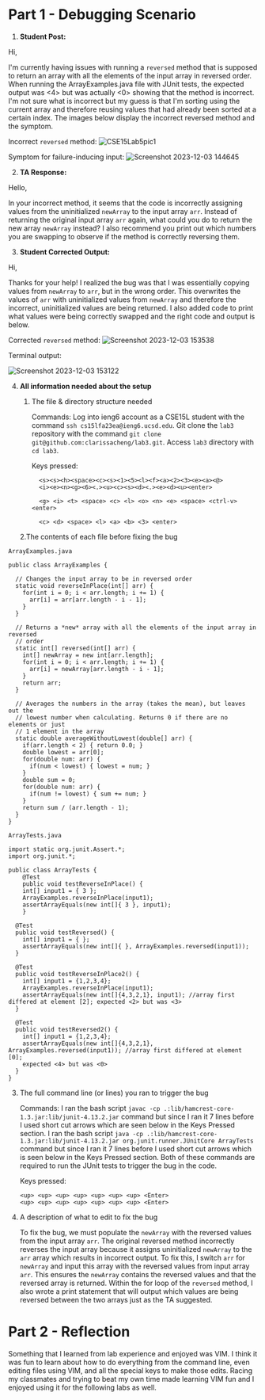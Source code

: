 # Part 1 - Debugging Scenario

1. **Student Post:**

Hi,

I'm currently having issues with running a `reversed` method that is supposed to return an array with all the elements of the input array in reversed order. When running the ArrayExamples.java file with JUnit tests, the expected output was <4> but was actually <0> showing that the method is incorrect. I'm not sure what is incorrect but my guess is that I'm sorting using the current array and therefore reusing values that had already been sorted at a certain index. The images below display the incorrect reversed method and the symptom.

Incorrect `reversed` method:
![CSE15Lab5pic1](https://github.com/clarissacheng/cse15l-lab-reports/assets/112114163/3b841a30-4d78-46e4-9de2-2cc13c6e37b2)

Symptom for failure-inducing input:
![Screenshot 2023-12-03 144645](https://github.com/clarissacheng/cse15l-lab-reports/assets/112114163/7b7a8a54-f3d7-4ba7-8ecd-c83f23ce998f)

2. **TA Response:**

Hello,

In your incorrect method, it seems that the code is incorrectly assigning values from the uninitialized `newArray` to the input array `arr`. Instead of returning the original input array `arr` again, what could you do to return the new array `newArray` instead? I also recommend you print out which numbers you are swapping to observe if the method is correctly reversing them.

3. **Student Corrected Output:**

Hi,

Thanks for your help! I realized the bug was that I was essentially copying values from `newArray` to `arr`, but in the wrong order. This overwrites the values of `arr` with uninitialized values from `newArray` and therefore the incorrect, uninitialized values are being returned. I also added code to print what values were being correctly swapped and the right code and output is below.

Corrected `reversed` method:
![Screenshot 2023-12-03 153538](https://github.com/clarissacheng/cse15l-lab-reports/assets/112114163/1ba287c8-3359-413b-af95-e19720fda56b)

Terminal output:

![Screenshot 2023-12-03 153122](https://github.com/clarissacheng/cse15l-lab-reports/assets/112114163/615130b5-59bf-48f8-b8e9-84fb488ba493)

4. **All information needed about the setup**

   1. The file & directory structure needed
  
        Commands: Log into ieng6 account as a CSE15L student with the command `ssh cs15lfa23ea@ieng6.ucsd.edu`.
                  Git clone the `lab3` repository with the command `git clone git@github.com:clarissacheng/lab3.git`.
                  Access `lab3` directory with `cd lab3`.
      
        Keys pressed:
      ```
      	<s><s><h><space><c><s><1><5><l><f><a><2><3><e><a><@>
      	<i><e><n><g><6><.><u><c><s><d><.><e><d><u><enter>

      	<g> <i> <t> <space> <c> <l> <o> <n> <e> <space> <ctrl-v> <enter>

      	<c> <d> <space> <l> <a> <b> <3> <enter>
      ```
      
   2.The contents of each file before fixing the bug

`ArrayExamples.java`

```
public class ArrayExamples {

  // Changes the input array to be in reversed order
  static void reverseInPlace(int[] arr) {
    for(int i = 0; i < arr.length; i += 1) {
      arr[i] = arr[arr.length - i - 1];
    }
  }

  // Returns a *new* array with all the elements of the input array in reversed
  // order
  static int[] reversed(int[] arr) {
    int[] newArray = new int[arr.length];
    for(int i = 0; i < arr.length; i += 1) {
      arr[i] = newArray[arr.length - i - 1];
    }
    return arr;
  }

  // Averages the numbers in the array (takes the mean), but leaves out the
  // lowest number when calculating. Returns 0 if there are no elements or just
  // 1 element in the array
  static double averageWithoutLowest(double[] arr) {
    if(arr.length < 2) { return 0.0; }
    double lowest = arr[0];
    for(double num: arr) {
      if(num < lowest) { lowest = num; }
    }
    double sum = 0;
    for(double num: arr) {
      if(num != lowest) { sum += num; }
    }
    return sum / (arr.length - 1);
  }
}
```

`ArrayTests.java`

```
import static org.junit.Assert.*;
import org.junit.*;

public class ArrayTests {
	@Test 
	public void testReverseInPlace() {
    int[] input1 = { 3 };
    ArrayExamples.reverseInPlace(input1);
    assertArrayEquals(new int[]{ 3 }, input1);
	}

  @Test
  public void testReversed() {
    int[] input1 = { };
    assertArrayEquals(new int[]{ }, ArrayExamples.reversed(input1));
  }

  @Test
  public void testReverseInPlace2() {
    int[] input1 = {1,2,3,4};
    ArrayExamples.reverseInPlace(input1);
    assertArrayEquals(new int[]{4,3,2,1}, input1); //array first differed at element [2]; expected <2> but was <3>
  }

  @Test
  public void testReversed2() {
    int[] input1 = {1,2,3,4};
    assertArrayEquals(new int[]{4,3,2,1}, ArrayExamples.reversed(input1)); //array first differed at element [0];
    expected <4> but was <0>
  }
}
```
      
   3. The full command line (or lines) you ran to trigger the bug

      Commands: I ran the bash script `javac -cp .:lib/hamcrest-core-1.3.jar:lib/junit-4.13.2.jar` command but since I ran it 7 lines before I used short cut arrows which are seen below in the Keys Pressed section.
                I ran the bash script `java -cp .:lib/hamcrest-core-1.3.jar:lib/junit-4.13.2.jar org.junit.runner.JUnitCore ArrayTests` command but since I ran it 7 lines before I used short cut arrows which is seen below in the Keys Pressed section.
                Both of these commands are required to run the JUnit tests to trigger the bug in the code.
      
        Keys pressed: 
      ```
      <up> <up> <up> <up> <up> <up> <up> <Enter>
      <up> <up> <up> <up> <up> <up> <up> <Enter>
      ```

  4. A description of what to edit to fix the bug

     To fix the bug, we must populate the `newArray` with the reversed values from the input array `arr`. The original reversed method incorrectly reverses the input array because it assigns uninitialized `newArray` to the `arr` array which results in incorrect output. To fix this, I switch `arr` for `newArray` and input this array with the reversed values from input array `arr`. This ensures the `newArray` contains the reversed values and that the reversed array is returned.
     Within the for loop of the `reversed` method, I also wrote a print statement that will output which values are being reversed between the two arrays just as the TA suggested.

# Part 2 - Reflection

Something that I learned from lab experience and enjoyed was VIM. I think it was fun to learn about how to do everything from the command line, even editing files using VIM, and all the special keys to make those edits. Racing my classmates and trying to beat my own time made learning VIM fun and I enjoyed using it for the following labs as well. 
